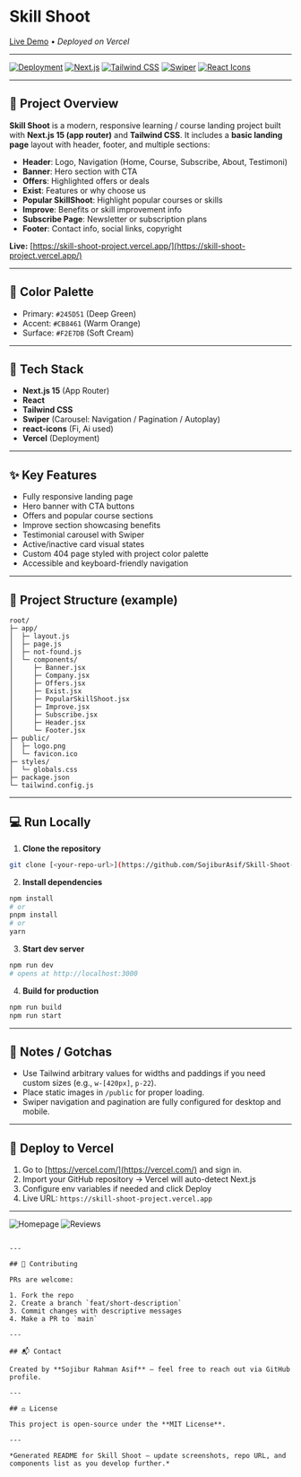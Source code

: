 # Skill Shoot

[Live Demo](https://skill-shoot-project.vercel.app/) • *Deployed on Vercel*

---

[![Deployment](https://img.shields.io/badge/Deploy-Vercel-000000?style=for-the-badge\&logo=vercel)](https://skill-shoot-project.vercel.app/)
[![Next.js](https://img.shields.io/badge/Next.js-15-000000?style=flat-square\&logo=next.js)](#)
[![Tailwind CSS](https://img.shields.io/badge/Tailwind-CSS-38B2AC?style=flat-square\&logo=tailwindcss)](#)
[![Swiper](https://img.shields.io/badge/Swiper-Carousel-007ACC?style=flat-square)](#)
[![React Icons](https://img.shields.io/badge/React--Icons-20232A?style=flat-square\&logo=react)](#)

---

## 🚀 Project Overview

**Skill Shoot** is a modern, responsive learning / course landing project built with **Next.js 15 (app router)** and **Tailwind CSS**. It includes a **basic landing page** layout with header, footer, and multiple sections:

* **Header**: Logo, Navigation (Home, Course, Subscribe, About, Testimoni)
* **Banner**: Hero section with CTA
* **Offers**: Highlighted offers or deals
* **Exist**: Features or why choose us
* **Popular SkillShoot**: Highlight popular courses or skills
* **Improve**: Benefits or skill improvement info
* **Subscribe Page**: Newsletter or subscription plans
* **Footer**: Contact info, social links, copyright

**Live:** [https://skill-shoot-project.vercel.app/](https://skill-shoot-project.vercel.app/)

---

## 🎨 Color Palette

* Primary: `#245D51` (Deep Green)
* Accent: `#CB8461` (Warm Orange)
* Surface: `#F2E7DB` (Soft Cream)

---

## 🧩 Tech Stack

* **Next.js 15** (App Router)
* **React**
* **Tailwind CSS**
* **Swiper** (Carousel: Navigation / Pagination / Autoplay)
* **react-icons** (Fi, Ai used)
* **Vercel** (Deployment)

---

## ✨ Key Features

* Fully responsive landing page
* Hero banner with CTA buttons
* Offers and popular course sections
* Improve section showcasing benefits
* Testimonial carousel with Swiper
* Active/inactive card visual states
* Custom 404 page styled with project color palette
* Accessible and keyboard-friendly navigation

---

## 📁 Project Structure (example)

```
root/
├─ app/
│  ├─ layout.js
│  ├─ page.js
│  ├─ not-found.js
│  └─ components/
│     ├─ Banner.jsx
│     ├─ Company.jsx
│     ├─ Offers.jsx
│     ├─ Exist.jsx
│     ├─ PopularSkillShoot.jsx
│     ├─ Improve.jsx
│     ├─ Subscribe.jsx
│     ├─ Header.jsx
│     └─ Footer.jsx
├─ public/
│  ├─ logo.png
│  └─ favicon.ico
├─ styles/
│  └─ globals.css
├─ package.json
└─ tailwind.config.js
```

---

## 💻 Run Locally

1. **Clone the repository**

```bash
git clone [<your-repo-url>](https://github.com/SojiburAsif/Skill-Shoot-Project/)

```

2. **Install dependencies**

```bash
npm install
# or
pnpm install
# or
yarn
```

3. **Start dev server**

```bash
npm run dev
# opens at http://localhost:3000
```

4. **Build for production**

```bash
npm run build
npm run start
```

---

## 🔧 Notes / Gotchas

* Use Tailwind arbitrary values for widths and paddings if you need custom sizes (e.g., `w-[420px]`, `p-22`).
* Place static images in `/public` for proper loading.
* Swiper navigation and pagination are fully configured for desktop and mobile.

---

## 🛫 Deploy to Vercel

1. Go to [https://vercel.com/](https://vercel.com/) and sign in.
2. Import your GitHub repository → Vercel will auto-detect Next.js
3. Configure env variables if needed and click Deploy
4. Live URL: `https://skill-shoot-project.vercel.app`

---


![Homepage](./public/screenshot-home.png)
![Reviews](./public/screenshot-reviews.png)
```

---

## 🤝 Contributing

PRs are welcome:

1. Fork the repo
2. Create a branch `feat/short-description`
3. Commit changes with descriptive messages
4. Make a PR to `main`

---

## 📬 Contact

Created by **Sojibur Rahman Asif** — feel free to reach out via GitHub profile.

---

## ⚖️ License

This project is open-source under the **MIT License**.

---

*Generated README for Skill Shoot — update screenshots, repo URL, and components list as you develop further.*
